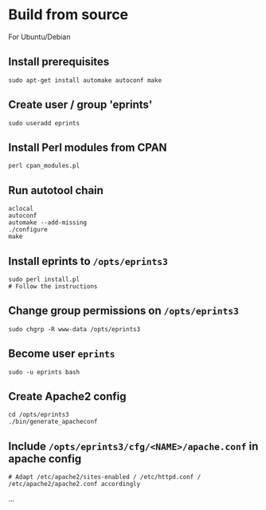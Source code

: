 Build from source
=================

For Ubuntu/Debian

## Install prerequisites

```
sudo apt-get install automake autoconf make
```

## Create user / group 'eprints'

```
sudo useradd eprints
```

## Install Perl modules from CPAN

```
perl cpan_modules.pl
```

## Run autotool chain

```
aclocal
autoconf
automake --add-missing
./configure
make
```

## Install eprints to `/opts/eprints3`

```
sudo perl install.pl
# Follow the instructions
```

## Change group permissions on `/opts/eprints3`

```
sudo chgrp -R www-data /opts/eprints3
```

## Become user `eprints`

```
sudo -u eprints bash
```

## Create Apache2 config

```
cd /opts/eprints3
./bin/generate_apacheconf
```

## Include `/opts/eprints3/cfg/<NAME>/apache.conf` in apache config

```
# Adapt /etc/apache2/sites-enabled / /etc/httpd.conf / /etc/apache2/apache2.conf accordingly
```

...
